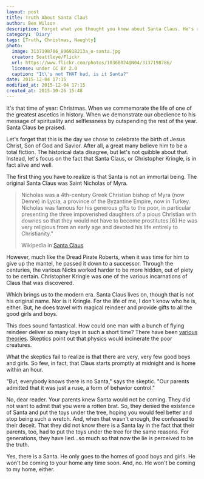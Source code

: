 ```yaml
---
layout: post
title: Truth About Santa Claus
author: Ben Wilson
description: Forget what you thought you knew about Santa Claus. He's real.
category: 'Diary'
tags: [Truth, Christmas, Naughty]
photo:
  image: 3137198786_896818213a_o-santa.jpg
  creator: Seattleye/Flickr
  url: https://www.flickr.com/photos/10368024@N04/3137198786/
  license: under CC BY 2.0
  caption: "It\'s not THAT bad, is it Santa?"
date: 2015-12-04 17:15
modified_at: 2015-12-04 17:15
created_at: 2015-10-26 15:48
---
```


It's that time of year: Christmas. When we commemorate the life of one of the greatest ascetics in history. When we demonstrate our obedience to his message of spirituality and selflessness by outspending the rest of the year. Santa Claus be praised.

<!-- more -->

Let's forget that this is the day we chose to celebrate the birth of Jesus Christ, Son of God and Savior. After all, a great many believe him to be a total fiction. The historical data disagree, but let's not quibble about that. Instead, let's focus on the fact that Santa Claus, or Christopher Kringle, is in fact alive and well.

The first thing you have to realize is that Santa is not an immortal being. The original Santa Claus was Saint Nicholas of Myra.

<blockquote>
  <p>Nicholas was a 4th-century Greek Christian bishop of Myra (now Demre) in Lycia, a province of the Byzantine Empire, now in Turkey. Nicholas was famous for his generous gifts to the poor, in particular presenting the three impoverished daughters of a pious Christian with dowries so that they would not have to become prostitutes.[6] He was very religious from an early age and devoted his life entirely to Christianity."</p>
  <footer>Wikipedia in <a href='https://en.wikipedia.org/wiki/Santa_Claus'>Santa Claus</a></footer>
</blockquote>

However, much like the Dread Pirate Roberts, when it was time for him to give up the mantel, he passed it down to a successor. Through the centuries, the various Nicks worked harder to be more hidden, out of piety to be certain. Christopher Kringle was one of the various incarnations of Claus that was discovered.

Which brings us to the modern era. Santa Claus lives on, though that is not his original name. Nor is it Kringle. For the life of me, I don't know who he is, either. But, he does travel with magical reindeer and provide gifts to all the good girls and boys.

This does sound fantastical. How could one man with a bunch of flying reindeer deliver so many toys in such a short time? There have been [various theories](http://www.daclarke.org/Humour/santa.html). Skeptics point out that physics would incinerate the poor creatures.

What the skeptics fail to realize is that there are very, very few good boys and girls. So few, in fact, that Claus starts promptly at midnight and is home within an hour.

"But, everybody knows there is no Santa," says the skeptic. "Our parents admitted that it was just a ruse, a form of behavior control."

No, dear reader. Your parents knew Santa would not be coming. They did not want to admit that you were a rotten brat. So, they denied the existence of Santa and put the toys under the tree, hoping you would feel better and stop being such a wretch. And, when that wasn't enough, the confessed to their deceit. That they did not know there is a Santa lay in the fact that their parents, too, had to put the toys under the tree for the same reasons. For generations, they have lied...so much so that now the lie is perceived to be the truth.

Yes, there is a Santa. He only goes to the homes of good boys and girls. He won't be coming to your home any time soon. And, no. He won't be coming to my home, either.
